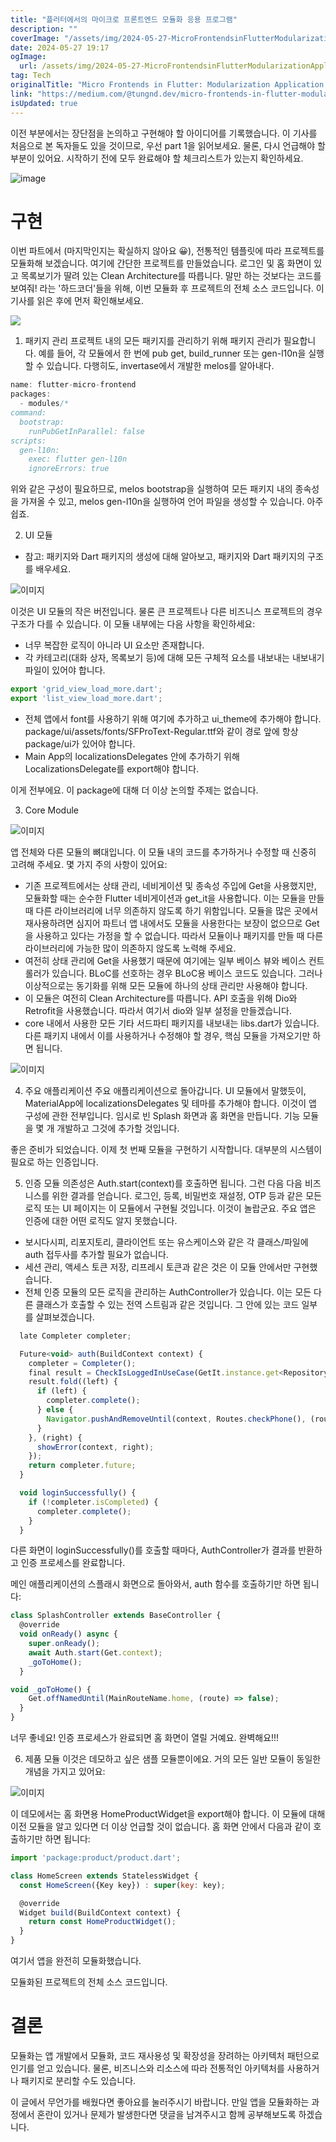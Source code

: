 ```yaml
---
title: "플러터에서의 마이크로 프론트엔드 모듈화 응용 프로그램"
description: ""
coverImage: "/assets/img/2024-05-27-MicroFrontendsinFlutterModularizationApplication-Part2_0.png"
date: 2024-05-27 19:17
ogImage:
  url: /assets/img/2024-05-27-MicroFrontendsinFlutterModularizationApplication-Part2_0.png
tag: Tech
originalTitle: "Micro Frontends in Flutter: Modularization Application -Part 2"
link: "https://medium.com/@tungnd.dev/micro-frontends-in-flutter-modularization-application-part-2-e15c72ca2555"
isUpdated: true
---
```


이전 부분에서는 장단점을 논의하고 구현해야 할 아이디어를 기록했습니다. 이 기사를 처음으로 본 독자들도 있을 것이므로, 우선 part 1을 읽어보세요. 물론, 다시 언급해야 할 부분이 있어요. 시작하기 전에 모두 완료해야 할 체크리스트가 있는지 확인하세요.

![image](/assets/img/2024-05-27-MicroFrontendsinFlutterModularizationApplication-Part2_0.png)

# 구현

이번 파트에서 (마지막인지는 확실하지 않아요 😀), 전통적인 템플릿에 따라 프로젝트를 모듈화해 보겠습니다. 여기에 간단한 프로젝트를 만들었습니다. 로그인 및 홈 화면이 있고 목록보기가 딸려 있는 Clean Architecture를 따릅니다.
말만 하는 것보다는 코드를 보여줘! 라는 '하드코더'들을 위해, 이번 모듈화 후 프로젝트의 전체 소스 코드입니다. 이 기사를 읽은 후에 먼저 확인해보세요.

<!-- seedividend - 사각형 -->

<ins class="adsbygoogle"
     style="display:block"
     data-ad-client="ca-pub-4877378276818686"
     data-ad-slot="1898504329"
     data-ad-format="auto"
     data-full-width-responsive="true"></ins>

<script>
     (adsbygoogle = window.adsbygoogle || []).push({});
</script>

<img src="https://miro.medium.com/v2/resize:fit:960/1*xv3Fj652XewSzSdgdXmniw.gif" />

1. 패키지 관리
   프로젝트 내의 모든 패키지를 관리하기 위해 패키지 관리가 필요합니다. 예를 들어, 각 모듈에서 한 번에 pub get, build_runner 또는 gen-l10n을 실행할 수 있습니다. 다행히도, invertase에서 개발한 melos를 알아내다.

```js
name: flutter-micro-frontend
packages:
  - modules/*
command:
  bootstrap:
    runPubGetInParallel: false
scripts:
  gen-l10n:
    exec: flutter gen-l10n
    ignoreErrors: true
```

위와 같은 구성이 필요하므로, melos bootstrap을 실행하여 모든 패키지 내의 종속성을 가져올 수 있고, melos gen-l10n을 실행하여 언어 파일을 생성할 수 있습니다. 아주 쉽죠.

<!-- seedividend - 사각형 -->

<ins class="adsbygoogle"
     style="display:block"
     data-ad-client="ca-pub-4877378276818686"
     data-ad-slot="1898504329"
     data-ad-format="auto"
     data-full-width-responsive="true"></ins>

<script>
     (adsbygoogle = window.adsbygoogle || []).push({});
</script>

2. UI 모듈

- 참고: 패키지와 Dart 패키지의 생성에 대해 알아보고, 패키지와 Dart 패키지의 구조를 배우세요.

![이미지](/assets/img/2024-05-27-MicroFrontendsinFlutterModularizationApplication-Part2_1.png)

이것은 UI 모듈의 작은 버전입니다. 물론 큰 프로젝트나 다른 비즈니스 프로젝트의 경우 구조가 다를 수 있습니다. 이 모듈 내부에는 다음 사항을 확인하세요:

- 너무 복잡한 로직이 아니라 UI 요소만 존재합니다.
- 각 카테고리(대화 상자, 목록보기 등)에 대해 모든 구체적 요소를 내보내는 내보내기 파일이 있어야 합니다.

<!-- seedividend - 사각형 -->

<ins class="adsbygoogle"
     style="display:block"
     data-ad-client="ca-pub-4877378276818686"
     data-ad-slot="1898504329"
     data-ad-format="auto"
     data-full-width-responsive="true"></ins>

<script>
     (adsbygoogle = window.adsbygoogle || []).push({});
</script>

```js
export 'grid_view_load_more.dart';
export 'list_view_load_more.dart';
```

- 전체 앱에서 font를 사용하기 위해 여기에 추가하고 ui_theme에 추가해야 합니다. package/ui/assets/fonts/SFProText-Regular.ttf와 같이 경로 앞에 항상 package/ui가 있어야 합니다.
- Main App의 localizationsDelegates 안에 추가하기 위해 LocalizationsDelegate를 export해야 합니다.

이게 전부에요. 이 package에 대해 더 이상 논의할 주제는 없습니다.

3. Core Module

<!-- seedividend - 사각형 -->

<ins class="adsbygoogle"
     style="display:block"
     data-ad-client="ca-pub-4877378276818686"
     data-ad-slot="1898504329"
     data-ad-format="auto"
     data-full-width-responsive="true"></ins>

<script>
     (adsbygoogle = window.adsbygoogle || []).push({});
</script>

![이미지](/assets/img/2024-05-27-MicroFrontendsinFlutterModularizationApplication-Part2_2.png)

앱 전체와 다른 모듈의 뼈대입니다. 이 모듈 내의 코드를 추가하거나 수정할 때 신중히 고려해 주세요. 몇 가지 주의 사항이 있어요:

- 기존 프로젝트에서는 상태 관리, 네비게이션 및 종속성 주입에 Get을 사용했지만, 모듈화할 때는 순수한 Flutter 네비게이션과 get_it을 사용합니다. 이는 모듈을 만들 때 다른 라이브러리에 너무 의존하지 않도록 하기 위함입니다. 모듈을 많은 곳에서 재사용하려면 심지어 파트너 앱 내에서도 모듈을 사용한다는 보장이 없으므로 Get을 사용하고 있다는 가정을 할 수 없습니다. 따라서 모듈이나 패키지를 만들 때 다른 라이브러리에 가능한 많이 의존하지 않도록 노력해 주세요.
- 여전히 상태 관리에 Get을 사용했기 때문에 여기에는 일부 베이스 뷰와 베이스 컨트롤러가 있습니다. BLoC를 선호하는 경우 BLoC용 베이스 코드도 있습니다. 그러나 이상적으로는 동기화를 위해 모든 모듈에 하나의 상태 관리만 사용해야 합니다.
- 이 모듈은 여전히 Clean Architecture를 따릅니다. API 호출을 위해 Dio와 Retrofit을 사용했습니다. 따라서 여기서 dio와 일부 설정을 만들겠습니다.
- core 내에서 사용한 모든 기타 서드파티 패키지를 내보내는 libs.dart가 있습니다. 다른 패키지 내에서 이를 사용하거나 수정해야 할 경우, 핵심 모듈을 가져오기만 하면 됩니다.

![이미지](/assets/img/2024-05-27-MicroFrontendsinFlutterModularizationApplication-Part2_3.png)

<!-- seedividend - 사각형 -->

<ins class="adsbygoogle"
     style="display:block"
     data-ad-client="ca-pub-4877378276818686"
     data-ad-slot="1898504329"
     data-ad-format="auto"
     data-full-width-responsive="true"></ins>

<script>
     (adsbygoogle = window.adsbygoogle || []).push({});
</script>

4. 주요 애플리케이션
   주요 애플리케이션으로 돌아갑니다. UI 모듈에서 말했듯이, MaterialApp에 localizationsDelegates 및 테마를 추가해야 합니다. 이것이 앱 구성에 관한 전부입니다. 임시로 빈 Splash 화면과 홈 화면을 만듭니다. 기능 모듈을 몇 개 개발하고 그것에 추가할 것입니다.

좋은 준비가 되었습니다. 이제 첫 번째 모듈을 구현하기 시작합니다. 대부분의 시스템이 필요로 하는 인증입니다.

5. 인증 모듈
   의존성은 Auth.start(context)를 호출하면 됩니다. 그런 다음 다음 비즈니스를 위한 결과를 얻습니다. 로그인, 등록, 비밀번호 재설정, OTP 등과 같은 모든 로직 또는 UI 페이지는 이 모듈에서 구현될 것입니다. 이것이 놀랍군요. 주요 앱은 인증에 대한 어떤 로직도 알지 못했습니다.

<!-- seedividend - 사각형 -->

<ins class="adsbygoogle"
     style="display:block"
     data-ad-client="ca-pub-4877378276818686"
     data-ad-slot="1898504329"
     data-ad-format="auto"
     data-full-width-responsive="true"></ins>

<script>
     (adsbygoogle = window.adsbygoogle || []).push({});
</script>

- 보시다시피, 리포지토리, 클라이언트 또는 유스케이스와 같은 각 클래스/파일에 auth 접두사를 추가할 필요가 없습니다.
- 세션 관리, 액세스 토큰 저장, 리프레시 토큰과 같은 것은 이 모듈 안에서만 구현했습니다.
- 전체 인증 모듈의 모든 로직을 관리하는 AuthController가 있습니다. 이는 모든 다른 클래스가 호출할 수 있는 전역 스트림과 같은 것입니다. 그 안에 있는 코드 일부를 살펴보겠습니다.

```js
  late Completer completer;

  Future<void> auth(BuildContext context) {
    completer = Completer();
    final result = CheckIsLoggedInUseCase(GetIt.instance.get<Repository>()).execute();
    result.fold((left) {
      if (left) {
        completer.complete();
      } else {
        Navigator.pushAndRemoveUntil(context, Routes.checkPhone(), (route) => false);
      }
    }, (right) {
      showError(context, right);
    });
    return completer.future;
  }

  void loginSuccessfully() {
    if (!completer.isCompleted) {
      completer.complete();
    }
  }
```

다른 화면이 loginSuccessfully()를 호출할 때마다, AuthController가 결과를 반환하고 인증 프로세스를 완료합니다.

메인 애플리케이션의 스플래시 화면으로 돌아와서, auth 함수를 호출하기만 하면 됩니다:

<!-- seedividend - 사각형 -->

<ins class="adsbygoogle"
     style="display:block"
     data-ad-client="ca-pub-4877378276818686"
     data-ad-slot="1898504329"
     data-ad-format="auto"
     data-full-width-responsive="true"></ins>

<script>
     (adsbygoogle = window.adsbygoogle || []).push({});
</script>

```js
class SplashController extends BaseController {
  @override
  void onReady() async {
    super.onReady();
    await Auth.start(Get.context);
    _goToHome();
  }

void _goToHome() {
    Get.offNamedUntil(MainRouteName.home, (route) => false);
  }
}
```

너무 좋네요! 인증 프로세스가 완료되면 홈 화면이 열릴 거예요. 완벽해요!!!

6. 제품 모듈
   이것은 데모하고 싶은 샘플 모듈뿐이에요. 거의 모든 일반 모듈이 동일한 개념을 가지고 있어요:

![이미지](/assets/img/2024-05-27-MicroFrontendsinFlutterModularizationApplication-Part2_5.png)

<!-- seedividend - 사각형 -->

<ins class="adsbygoogle"
     style="display:block"
     data-ad-client="ca-pub-4877378276818686"
     data-ad-slot="1898504329"
     data-ad-format="auto"
     data-full-width-responsive="true"></ins>

<script>
     (adsbygoogle = window.adsbygoogle || []).push({});
</script>

이 데모에서는 홈 화면용 HomeProductWidget을 export해야 합니다. 이 모듈에 대해 이전 모듈을 알고 있다면 더 이상 언급할 것이 없습니다. 홈 화면 안에서 다음과 같이 호출하기만 하면 됩니다:

```js
import 'package:product/product.dart';

class HomeScreen extends StatelessWidget {
  const HomeScreen({Key key}) : super(key: key);

  @override
  Widget build(BuildContext context) {
    return const HomeProductWidget();
  }
}
```

여기서 앱을 완전히 모듈화했습니다.

모듈화된 프로젝트의 전체 소스 코드입니다.

<!-- seedividend - 사각형 -->

<ins class="adsbygoogle"
     style="display:block"
     data-ad-client="ca-pub-4877378276818686"
     data-ad-slot="1898504329"
     data-ad-format="auto"
     data-full-width-responsive="true"></ins>

<script>
     (adsbygoogle = window.adsbygoogle || []).push({});
</script>

# 결론

모듈화는 앱 개발에서 모듈화, 코드 재사용성 및 확장성을 장려하는 아키텍처 패턴으로 인기를 얻고 있습니다. 물론, 비즈니스와 리소스에 따라 전통적인 아키텍처를 사용하거나 패키지로 분리할 수도 있습니다.

이 글에서 무언가를 배웠다면 좋아요를 눌러주시기 바랍니다. 만일 앱을 모듈화하는 과정에서 혼란이 있거나 문제가 발생한다면 댓글을 남겨주시고 함께 공부해보도록 하겠습니다.
